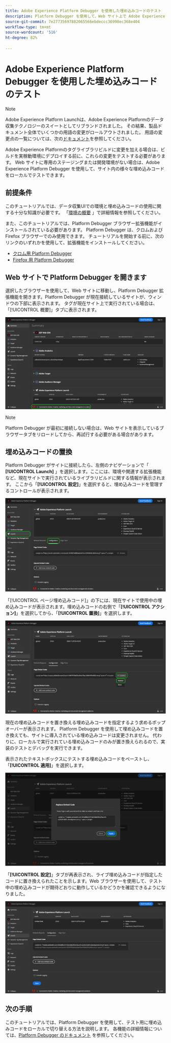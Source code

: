```yaml
---
title: Adobe Experience Platform Debugger を使用した埋め込みコードのテスト
description: Platform Debugger を使用して、Web サイト上で Adobe Experience Platform の様々な埋め込みコードをローカルでテストする方法について説明します。
source-git-commit: 7e27735697882065566ebdeccc36998ec368e404
workflow-type: tm+mt
source-wordcount: '516'
ht-degree: 82%

---
```


# Adobe Experience Platform Debugger を使用した埋め込みコードのテスト

>[!NOTE]
>
>Adobe Experience Platform Launchは、Adobe Experience Platformのデータ収集テクノロジーのスイートとしてリブランドされました。 その結果、製品ドキュメント全体でいくつかの用語の変更がロールアウトされました。 用語の変更点の一覧については、次の[ドキュメント](../../term-updates.md)を参照してください。

Adobe Experience Platformのタグライブラリビルドに変更を加える場合は、ビルドを実稼動環境にデプロイする前に、これらの変更をテストする必要があります。 Web サイトに専用のステージングまたは開発環境がない場合は、Adobe Experience Platform Debugger を使用して、サイト内の様々な埋め込みコードをローカルでテストできます。

## 前提条件

このチュートリアルでは、データ収集UIでの環境と埋め込みコードの使用に関する十分な知識が必要です。 「[環境の概要](./environments.md) 」で詳細情報を参照してください。

また、このチュートリアルでは、Platform Debugger ブラウザー拡張機能がインストールされている必要があります。 Platform Debugger は、クロムおよび Firefox ブラウザーでのみ使用できます。 チュートリアルを開始する前に、次のリンクのいずれかを使用して、拡張機能をインストールしてください。

* [クロム用 Platform Debugger](https://chrome.google.com/webstore/detail/adobe-experience-platform/bfnnokhpnncpkdmbokanobigaccjkpob)
* [Firefox 用 Platform Debugger](https://addons.mozilla.org/ja/firefox/addon/adobe-experience-platform-dbg/)

## Web サイトで Platform Debugger を開きます

選択したブラウザーを使用して、Web サイトに移動し、Platform Debugger 拡張機能を開きます。Platform Debugger が現在接続しているサイトが、ウィンドウの下部に表示されます。 タグが現在サイト上で実行されている場合は、「[!UICONTROL 概要]」タブに表示されます。

![](./images/embed-code-testing/summary.png)

>[!NOTE]
>
>Platform Debugger が最初に接続しない場合は、Web サイトを表示しているブラウザータブをリロードしてから、再試行する必要がある場合があります。

## 埋め込みコードの置換

Platform Debugger がサイトに接続したら、左側のナビゲーションで「 **[!UICONTROL Launch]** 」を選択します。ここには、環境や関連する拡張機能など、現在サイトで実行されているライブラリビルドに関する情報が表示されます。 ここから「**[!UICONTROL 設定]**」を選択すると、埋め込みコードを管理するコントロールが表示されます。

![](./images/embed-code-testing/launch-tab.png)

「[!UICONTROL ページ埋め込みコード]」の下には、現在サイトで使用中の埋め込みコードが表示されます。埋め込みコードの右側で「**[!UICONTROL アクション]**」を選択してから、「**[!UICONTROL 置換]**」を選択します。

![](./images/embed-code-testing/replace.png)

現在の埋め込みコードを置き換える埋め込みコードを指定するよう求めるポップオーバーが表示されます。 Platform Debugger を使用して埋め込みコードを置き換えても、サイトに導入されている埋め込みコードは変更されません。 代わりに、ローカルで実行されている埋め込みコードのみが置き換えられるので、実装のテストとデバッグを実行できます。

表示されたテキストボックスにテストする埋め込みコードをペーストし、「**[!UICONTROL 適用]**」を選択します。

![](./images/embed-code-testing/paste-code.png)

「**[!UICONTROL 設定]**」タブが再表示され、ライブ埋め込みコードが指定したコードに置き換えられたことを示します。Web ブラウザーを使用して、テスト中の埋め込みコードが期待どおりに動作しているかどうかを確認できるようになりました。

![](./images/embed-code-testing/code-replaced.png)

## 次の手順

このチュートリアルでは、Platform Debugger を使用して、テスト用に埋め込みコードをローカルで切り替える方法を説明します。 各機能の詳細情報については、[Platform Debugger のドキュメント](https://experienceleague.adobe.com/docs/debugger/using-v2/experience-cloud-debugger.html?lang=ja) を参照してください。
